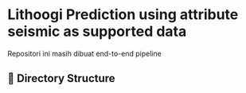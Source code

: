 # Lithoogi Prediction using attribute seismic as supported data

Repositori ini masih dibuat end-to-end pipeline

## 📁 Directory Structure


